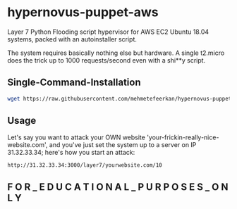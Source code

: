 # hypernovus-puppet-aws
Layer 7 Python Flooding script hypervisor for AWS EC2 Ubuntu 18.04 systems, packed with an autoinstaller script.

The system requires basically nothing else but hardware. A single t2.micro does the trick up to 1000 requests/second even with a shi**y script.

<!-- USAGE EXAMPLES -->

## Single-Command-Installation
   ```sh
   wget https://raw.githubusercontent.com/mehmetefeerkan/hypernovus-puppet/main/initl7.sh; chmod +x initl7.sh; ./initl7.sh
   ```
## Usage

  Let's say you want to attack your OWN website 'your-frickin-really-nice-website.com', and you've just set the system up to a server on IP 31.32.33.34; here's how you start an attack:
  ```
  http://31.32.33.34:3000/layer7/yourwebsite.com/10
  ```

## F O R _ E D U C A T I O N A L _ P U R P O S E S _ O N L Y 
